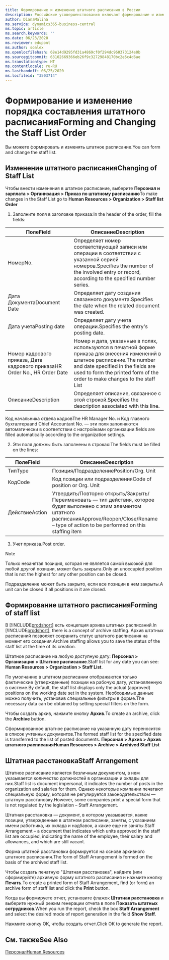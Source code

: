 ```yaml
---
title: Формирование и изменение штатного расписания в России
description: Российские усовершенствования включают формирование и изменение штатного расписания.
author: DianaMalina
ms.service: dynamics365-business-central
ms.topic: article
ms.search.keywords: ''
ms.date: 06/23/2020
ms.reviewer: edupont
ms.author: soalex
ms.openlocfilehash: 68e14d9295fd31a4869cf0f294dc960373124e0b
ms.sourcegitcommit: 63102669366eb26f9c32729848170bc2e5c4d6ae
ms.translationtype: HT
ms.contentlocale: ru-RU
ms.lasthandoff: 06/25/2020
ms.locfileid: "3503714"
---
```

# <a name="forming-and-changing-the-staff-list-order"></a><span data-ttu-id="25bf6-103">Формирование и изменение порядка составления штатного расписания</span><span class="sxs-lookup"><span data-stu-id="25bf6-103">Forming and Changing the Staff List Order</span></span>

<span data-ttu-id="25bf6-104">Вы можете формировать и изменять штатное расписание.</span><span class="sxs-lookup"><span data-stu-id="25bf6-104">You can form and change the staff list.</span></span>

## <a name="changing-of-staff-list"></a><span data-ttu-id="25bf6-105">Изменение штатного расписания</span><span class="sxs-lookup"><span data-stu-id="25bf6-105">Changing of Staff List</span></span>

<span data-ttu-id="25bf6-106">Чтобы внести изменения в штатное расписание, выберите **Персонал и зарплата > Организация > Приказ по штатному расписанию**</span><span class="sxs-lookup"><span data-stu-id="25bf6-106">To make changes in the Staff List  go to **Human Resources > Organization > Staff list Order**</span></span>

1. <span data-ttu-id="25bf6-107">Заполните поля в заголовке приказа:</span><span class="sxs-lookup"><span data-stu-id="25bf6-107">In the header of the order, fill the fields:</span></span>

| <span data-ttu-id="25bf6-108">Поле</span><span class="sxs-lookup"><span data-stu-id="25bf6-108">Field</span></span>                       | <span data-ttu-id="25bf6-109">Описание</span><span class="sxs-lookup"><span data-stu-id="25bf6-109">Description</span></span>                                                  |
| --------------------------- | ------------------------------------------------------------ |
| <span data-ttu-id="25bf6-110">Номер</span><span class="sxs-lookup"><span data-stu-id="25bf6-110">No.</span></span>                         | <span data-ttu-id="25bf6-111">Определяет номер соответствующей записи или операции в соответствии с указанной серией номеров.</span><span class="sxs-lookup"><span data-stu-id="25bf6-111">Specifies the number of the involved entry or record, according to the specified number series.</span></span> |
| <span data-ttu-id="25bf6-112">Дата Документа</span><span class="sxs-lookup"><span data-stu-id="25bf6-112">Document Date</span></span>               | <span data-ttu-id="25bf6-113">Определяет дату создания связанного документа.</span><span class="sxs-lookup"><span data-stu-id="25bf6-113">Specifies the date when the related document was created.</span></span>    |
| <span data-ttu-id="25bf6-114">Дата учета</span><span class="sxs-lookup"><span data-stu-id="25bf6-114">Posting date</span></span>                | <span data-ttu-id="25bf6-115">Определяет дату учета операции.</span><span class="sxs-lookup"><span data-stu-id="25bf6-115">Specifies the entry's posting date.</span></span>                          |
| <span data-ttu-id="25bf6-116">Номер кадрового приказа, Дата кадрового приказа</span><span class="sxs-lookup"><span data-stu-id="25bf6-116">HR Order No., HR Order Date</span></span> | <span data-ttu-id="25bf6-117">Номер и дата, указанные в полях, используются в печатной форме приказа для внесения изменений в штатное расписание.</span><span class="sxs-lookup"><span data-stu-id="25bf6-117">The number and date specified in the fields are used to form the printed form of the order to make changes to the staff List</span></span> |
| <span data-ttu-id="25bf6-118">Описание</span><span class="sxs-lookup"><span data-stu-id="25bf6-118">Description</span></span>                 | <span data-ttu-id="25bf6-119">Определяет описание, связанное с этой строкой.</span><span class="sxs-lookup"><span data-stu-id="25bf6-119">Specifies the description associated with this line.</span></span>         |

<span data-ttu-id="25bf6-120">Код начальника отдела кадров</span><span class="sxs-lookup"><span data-stu-id="25bf6-120">The HR Manager No.</span></span> <span data-ttu-id="25bf6-121">и Код главного бухгалтера</span><span class="sxs-lookup"><span data-stu-id="25bf6-121">and Chief Accountant No.</span></span> <span data-ttu-id="25bf6-122">— эти поля заполняются автоматически в соответствии с настройками организации.</span><span class="sxs-lookup"><span data-stu-id="25bf6-122">fields are filled automatically according to the organization settings.</span></span>

2. <span data-ttu-id="25bf6-123">Эти поля должны быть заполнены в строках:</span><span class="sxs-lookup"><span data-stu-id="25bf6-123">The fields must be filled on the lines:</span></span>

| <span data-ttu-id="25bf6-124">Поле</span><span class="sxs-lookup"><span data-stu-id="25bf6-124">Field</span></span>  | <span data-ttu-id="25bf6-125">Описание</span><span class="sxs-lookup"><span data-stu-id="25bf6-125">Description</span></span>                                                  |
| ------ | ------------------------------------------------------------ |
| <span data-ttu-id="25bf6-126">Тип</span><span class="sxs-lookup"><span data-stu-id="25bf6-126">Type</span></span>   | <span data-ttu-id="25bf6-127">Позиция/Подразделение</span><span class="sxs-lookup"><span data-stu-id="25bf6-127">Position/Org. Unit</span></span>                                           |
| <span data-ttu-id="25bf6-128">Код</span><span class="sxs-lookup"><span data-stu-id="25bf6-128">Code</span></span>   | <span data-ttu-id="25bf6-129">Код позиции или подразделения</span><span class="sxs-lookup"><span data-stu-id="25bf6-129">Code of position or Org. Unit</span></span>                                |
| <span data-ttu-id="25bf6-130">Действие</span><span class="sxs-lookup"><span data-stu-id="25bf6-130">Action</span></span> | <span data-ttu-id="25bf6-131">Утвердить/Повторно открыть/Закрыть/Переименовать — тип действия, которое будет выполнено с этим элементом штатного расписания</span><span class="sxs-lookup"><span data-stu-id="25bf6-131">Approve/Reopen/Close/Rename – type of action to be performed on this staffing item</span></span> |

3. <span data-ttu-id="25bf6-132">Учет приказа.</span><span class="sxs-lookup"><span data-stu-id="25bf6-132">Post order.</span></span>

> [!NOTE]
> <span data-ttu-id="25bf6-133">Только незанятая позиция, которая не является самой высокой для любой другой позиции, может быть закрыта.</span><span class="sxs-lookup"><span data-stu-id="25bf6-133">Only an unoccupied position that is not the highest for any other position can be closed.</span></span>
>
> <span data-ttu-id="25bf6-134">Подразделение может быть закрыто, если все позиции в нем закрыты.</span><span class="sxs-lookup"><span data-stu-id="25bf6-134">A unit can be closed if all positions in it are closed.</span></span>

## <a name="forming-of-staff-list"></a><span data-ttu-id="25bf6-135">Формирование штатного расписания</span><span class="sxs-lookup"><span data-stu-id="25bf6-135">Forming of staff list</span></span>

<span data-ttu-id="25bf6-136">В [!INCLUDE[prodshort](../../includes/prodshort.md)] есть концепция архива штатных расписаний.</span><span class="sxs-lookup"><span data-stu-id="25bf6-136">In [!INCLUDE[prodshort](../../includes/prodshort.md)], there is a concept of archive staffing.</span></span> <span data-ttu-id="25bf6-137">Архив штатных расписаний позволяет сохранить статус штатного расписания на момент его создания.</span><span class="sxs-lookup"><span data-stu-id="25bf6-137">Archive staffing allows you to save the status of the staff list at the time of its creation.</span></span>

<span data-ttu-id="25bf6-138">Штатное расписание на любую доступную дату: **Персонал > Организация > Штатное расписание**.</span><span class="sxs-lookup"><span data-stu-id="25bf6-138">Staff list for any date you can see: **Human Resources > Organization > Staff List**.</span></span>

<span data-ttu-id="25bf6-139">По умолчанию в штатном расписании отображаются только фактические (утвержденные) позиции на рабочую дату, установленную в системе.</span><span class="sxs-lookup"><span data-stu-id="25bf6-139">By default, the staff list displays only the actual (approved) positions on the working date set in the system.</span></span> <span data-ttu-id="25bf6-140">Необходимые данные можно получить, установив специальные фильтры в форме.</span><span class="sxs-lookup"><span data-stu-id="25bf6-140">The necessary data can be obtained by setting special filters on the form.</span></span>

<span data-ttu-id="25bf6-141">Чтобы создать архив, нажмите кнопку **Архив**.</span><span class="sxs-lookup"><span data-stu-id="25bf6-141">To create an archive, click the **Archive** button.</span></span>

<span data-ttu-id="25bf6-142">Сформированное штатное расписание на указанную дату переносится в список учтенных документов.</span><span class="sxs-lookup"><span data-stu-id="25bf6-142">The formed staff list for the specified date is transferred to the list of posted documents.</span></span> <span data-ttu-id="25bf6-143">**Персонал > Архив > Архив штатного расписания**</span><span class="sxs-lookup"><span data-stu-id="25bf6-143">**Human Resources > Archive > Archived Staff List**</span></span>

## <a name="staff-arrangement"></a><span data-ttu-id="25bf6-144">Штатная расстановка</span><span class="sxs-lookup"><span data-stu-id="25bf6-144">Staff Arrangement</span></span>

<span data-ttu-id="25bf6-145">Штатное расписание является безличным документом, в нем указывается количество должностей в организации и оклады для них.</span><span class="sxs-lookup"><span data-stu-id="25bf6-145">Staff list is document impersonal, it indicates the number of posts in the organization and salaries for them.</span></span> <span data-ttu-id="25bf6-146">Однако некоторые компании печатают специальную форму, которая не регулируется законодательством — штатную расстановку.</span><span class="sxs-lookup"><span data-stu-id="25bf6-146">However, some companies print a special form that is not regulated by the legislation – Staff Arrangement.</span></span>

<span data-ttu-id="25bf6-147">Штатная расстановка — документ, в котором указывается, какие позиции, утвержденные в штатном расписании, заняты, с указанием имени работника, их оклада и надбавок, а какие еще не заняты.</span><span class="sxs-lookup"><span data-stu-id="25bf6-147">Staff Arrangement – a document that indicates which units approved in the staff list are occupied, indicating the name of the employee, their salary and allowances, and which are still vacant.</span></span>

<span data-ttu-id="25bf6-148">Форма штатной расстановки формируется на основе архивного штатного расписания.</span><span class="sxs-lookup"><span data-stu-id="25bf6-148">The form of  Staff Arrangement is formed on the basis of the archived staff list.</span></span>

<span data-ttu-id="25bf6-149">Чтобы создать печатную "Штатная расстановка", найдите (или сформируйте) архивную форму штатного расписания и нажмите кнопку **Печать**.</span><span class="sxs-lookup"><span data-stu-id="25bf6-149">To create a printed form of Staff Arrangement, find (or form) an archive form of staff list and click the **Print** button.</span></span>

<span data-ttu-id="25bf6-150">Когда вы формируете отчет, установите флажок **Штатная расстановка** и выберите нужный режим генерации отчета в поле **Показать штатных сотрудников**.</span><span class="sxs-lookup"><span data-stu-id="25bf6-150">When you run the report, check the box **Staff Arrangement** and select the desired mode of report generation in the field **Show Staff**.</span></span>

<span data-ttu-id="25bf6-151">Нажмите кнопку ОК, чтобы создать отчет.</span><span class="sxs-lookup"><span data-stu-id="25bf6-151">Click OK to generate the report.</span></span>

## <a name="see-also"></a><span data-ttu-id="25bf6-152">См. также</span><span class="sxs-lookup"><span data-stu-id="25bf6-152">See Also</span></span>

[<span data-ttu-id="25bf6-153">Персонал</span><span class="sxs-lookup"><span data-stu-id="25bf6-153">Human Resources</span></span>](Human-Resources.md)  
